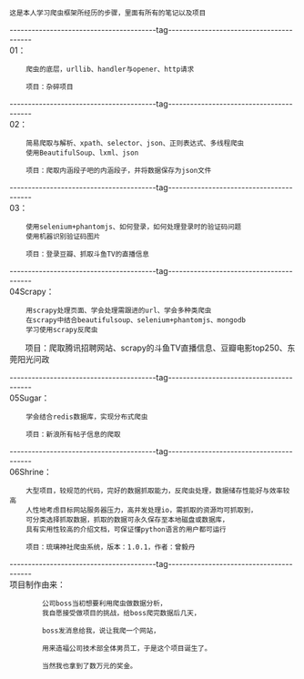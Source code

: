 
    这是本人学习爬虫框架所经历的步骤，里面有所有的笔记以及项目

----------------------------------------tag----------------------------------------  
01：

        爬虫的底层，urllib、handler与opener、http请求
    
        项目：杂碎项目
----------------------------------------tag----------------------------------------  
02：

        简易爬取与解析、xpath、selector、json、正则表达式、多线程爬虫
        使用BeautifulSoup、lxml、json
    
        项目：爬取内涵段子吧的内涵段子，并将数据保存为json文件

----------------------------------------tag----------------------------------------  
03：

        使用selenium+phantomjs、如何登录，如何处理登录时的验证码问题
        使用机器识别验证码图片
    
        项目：登录豆瓣、抓取斗鱼TV的直播信息

----------------------------------------tag----------------------------------------  
04Scrapy：

        用scrapy处理页面、学会处理需跟进的url、学会多种类爬虫
        在scrapy中结合beautifulsoup、selenium+phantomjs、mongodb
        学习使用scrapy反爬虫
    
        项目：爬取腾讯招聘网站、scrapy的斗鱼TV直播信息、豆瓣电影top250、东莞阳光问政

----------------------------------------tag----------------------------------------  
05Sugar：
   
        学会结合redis数据库，实现分布式爬虫
    
        项目：新浪所有帖子信息的爬取

----------------------------------------tag----------------------------------------  
06Shrine：
            
        大型项目，较规范的代码，完好的数据抓取能力，反爬虫处理，数据储存性能好与效率较高
        人性地考虑目标网站服务器压力，高并发处理io，需抓取的资源均可抓取到，
        可分类选择抓取数据，抓取的数据可永久保存至本地磁盘或数据库，
        具有实用性较高的介绍文档，可保证懂python语言的用户都可运行
    
        项目：琉璃神社爬虫系统，版本：1.0.1，作者：曾毅丹

----------------------------------------tag----------------------------------------  
项目制作由来：
            
            
            公司boss当初想要利用爬虫做数据分析，
            我自愿接受做项目的挑战，给boss爬完数据后几天，
            
            boss发消息给我，说让我爬一个网站，
            
            用来造福公司技术部全体男员工，于是这个项目诞生了。
            
            当然我也拿到了数万元的奖金。
            
